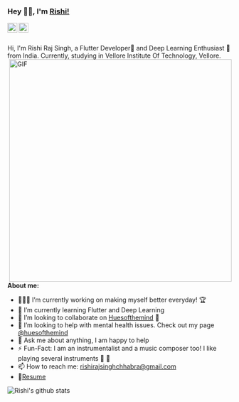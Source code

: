 ### Hey 👋🏽, I'm [Rishi!](https://rishirajsingh.tech) 


<a href="https://www.linkedin.com/in/rishirajsinghchhabra/">
  <img align="left" alt="Rishi's LinkdeIN" width="22px" src="https://cdn.jsdelivr.net/npm/simple-icons@v3/icons/linkedin.svg" />
</a>
<a href="https://www.instagram.com/man_of_few_words_/">
  <img align="left" alt="Rishi's Instagram" width="22px" src="https://cdn.jsdelivr.net/npm/simple-icons@v3/icons/instagram.svg" />
</a>

<br />
<br />

Hi, I'm Rishi Raj Singh, a Flutter Developer📱 and Deep Learning Enthusiast 🚀 from India. Currently, studying in Vellore Institute Of Technology, Vellore. 
  <img align="right" alt="GIF" src="https://i.ibb.co/8BjrpB4/ezgif-1-98af4b7a8ce7.png" width = 500px />
  
**About me:**

- 👨🏽‍💻 I’m currently working on making myself better everyday! 🏆
- 🌱 I’m currently learning Flutter and Deep Learning
- 👯 I’m looking to collaborate on [Huesofthemind](https://github.com/rish07/huesofthemind) 🤝
- 🤔 I’m looking to help with mental health issues. Check out my page [@huesofthemind](https://www.instagram.com/huesofthemind/)
- 💬 Ask me about anything, I am happy to help
- ⚡️ Fun-Fact: I am an instrumentalist and a music composer too! I like playing several instruments 🎹 🎸
- 📫 How to reach me: rishirajsinghchhabra@gmail.com
- 📝[Resume](https://docs.google.com/document/d/1tQ5AEyRUK91WEy_XbajAOPcZKbv_pCyNtYjCTiyda28/view)




![Rishi's github stats](https://github-readme-stats.vercel.app/api?username=rish07&show_icons=true&hide_border=true)





